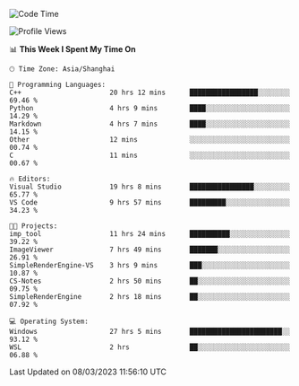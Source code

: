 <!--START_SECTION:waka-->
![Code Time](http://img.shields.io/badge/Code%20Time-744%20hrs%2011%20mins-blue)

![Profile Views](http://img.shields.io/badge/Profile%20Views-3-blue)

📊 **This Week I Spent My Time On** 

```text
🕑︎ Time Zone: Asia/Shanghai

💬 Programming Languages: 
C++                      20 hrs 12 mins      █████████████████░░░░░░░░   69.46 % 
Python                   4 hrs 9 mins        ████░░░░░░░░░░░░░░░░░░░░░   14.29 % 
Markdown                 4 hrs 7 mins        ████░░░░░░░░░░░░░░░░░░░░░   14.15 % 
Other                    12 mins             ░░░░░░░░░░░░░░░░░░░░░░░░░   00.74 % 
C                        11 mins             ░░░░░░░░░░░░░░░░░░░░░░░░░   00.67 % 

🔥 Editors: 
Visual Studio            19 hrs 8 mins       ████████████████░░░░░░░░░   65.77 % 
VS Code                  9 hrs 57 mins       █████████░░░░░░░░░░░░░░░░   34.23 % 

🐱‍💻 Projects: 
imp_tool                 11 hrs 24 mins      ██████████░░░░░░░░░░░░░░░   39.22 % 
ImageViewer              7 hrs 49 mins       ███████░░░░░░░░░░░░░░░░░░   26.91 % 
SimpleRenderEngine-VS    3 hrs 9 mins        ███░░░░░░░░░░░░░░░░░░░░░░   10.87 % 
CS-Notes                 2 hrs 50 mins       ██░░░░░░░░░░░░░░░░░░░░░░░   09.75 % 
SimpleRenderEngine       2 hrs 18 mins       ██░░░░░░░░░░░░░░░░░░░░░░░   07.92 % 

💻 Operating System: 
Windows                  27 hrs 5 mins       ███████████████████████░░   93.12 % 
WSL                      2 hrs               ██░░░░░░░░░░░░░░░░░░░░░░░   06.88 % 
```


 Last Updated on 08/03/2023 11:56:10 UTC
<!--END_SECTION:waka-->